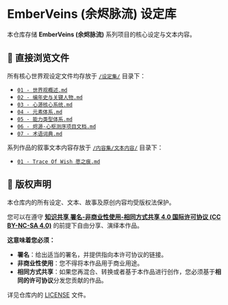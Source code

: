 ﻿# EmberVeins (余烬脉流) 设定库

本仓库存储 **EmberVeins (余烬脉流)** 系列项目的核心设定与文本内容。

## 📁 直接浏览文件

所有核心世界观设定文件均存放于 [`/设定集/`](./设定集/) 目录下：

*   [`01 - 世界观概述.md`](./设定集/01%20-%20世界观概述.md)
*   [`02 - 编年史与关键人物.md`](./设定集/02%20-%20编年史与关键人物.md)
*   [`03 - 心源核心系统.md`](./设定集/03%20-%20心源核心系统.md)
*   [`04 - 元素体系.md`](./设定集/04%20-%20元素体系.md)
*   [`05 - 能力类型体系.md`](./设定集/05%20-%20能力类型体系.md)
*   [`06 - 烬源·心枢测序项目文档.md`](./设定集/06%20-%20烬源·心枢测序项目文档.md)
*   [`07 - 术语词典.md`](./设定集/07%20-%20术语词典.md)

系列作品的叙事文本内容存放于 [`/内容集/文本内容/`](./内容集/文本内容/) 目录下：

*   [`01 - Trace Of Wish 愿之痕.md`](./内容集/文本内容/01%20-%20愿之痕.md)

## 📜 版权声明

本仓库内的所有设定、文本、故事及原创内容均受版权法保护。

您可以在遵守 [**知识共享 署名-非商业性使用-相同方式共享 4.0 国际许可协议 (CC BY-NC-SA 4.0)**](https://creativecommons.org/licenses/by-nc-sa/4.0/) 的前提下自由分享、演绎本作品。

**这意味着您必须：**
*   **署名**：给出适当的署名，并提供指向本许可协议的链接。
*   **非商业性使用**：您不得将本作品用于商业用途。
*   **相同方式共享**：如果您再混合、转换或者基于本作品进行创作，您必须基于**相同的许可协议**分发您贡献的作品。

详见仓库内的 [LICENSE](./LICENSE) 文件。